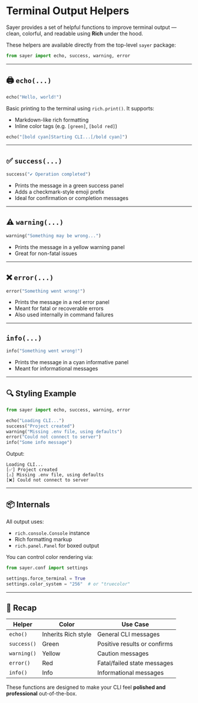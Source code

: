 # Terminal Output Helpers

Sayer provides a set of helpful functions to improve terminal output — clean, colorful, and readable using **Rich** under the hood.

These helpers are available directly from the top-level `sayer` package:

```python
from sayer import echo, success, warning, error
```

---

## 🖨️ `echo(...)`

```python
echo("Hello, world!")
```

Basic printing to the terminal using `rich.print()`. It supports:

* Markdown-like rich formatting
* Inline color tags (e.g. `[green]`, `[bold red]`)

```python
echo("[bold cyan]Starting CLI...[/bold cyan]")
```

---

## ✅ `success(...)`

```python
success("✔ Operation completed")
```

* Prints the message in a green success panel
* Adds a checkmark-style emoji prefix
* Ideal for confirmation or completion messages

---

## ⚠️ `warning(...)`

```python
warning("Something may be wrong...")
```

* Prints the message in a yellow warning panel
* Great for non-fatal issues

---

## ❌ `error(...)`

```python
error("Something went wrong!")
```

* Prints the message in a red error panel
* Meant for fatal or recoverable errors
* Also used internally in command failures

---

## `info(...)`

```python
info("Something went wrong!")
```

* Prints the message in a cyan informative panel
* Meant for informational messages

---

## 🔍 Styling Example

```python
from sayer import echo, success, warning, error

echo("Loading CLI...")
success("Project created")
warning("Missing .env file, using defaults")
error("Could not connect to server")
info("Some info message")
```

Output:

```
Loading CLI...
[✅] Project created
[⚠️] Missing .env file, using defaults
[❌] Could not connect to server
```

---

## 📦 Internals

All output uses:

* `rich.console.Console` instance
* Rich formatting markup
* `rich.panel.Panel` for boxed output

You can control color rendering via:

```python
from sayer.conf import settings

settings.force_terminal = True
settings.color_system = "256"  # or "truecolor"
```

---

## 🧰 Recap

| Helper      | Color               | Use Case                     |
|-------------|---------------------|------------------------------|
| `echo()`    | Inherits Rich style | General CLI messages         |
| `success()` | Green               | Positive results or confirms |
| `warning()` | Yellow              | Caution messages             |
| `error()`   | Red                 | Fatal/failed state messages  |
| `info()`    | Info                | Informational messages       |

These functions are designed to make your CLI feel **polished and professional** out-of-the-box.

